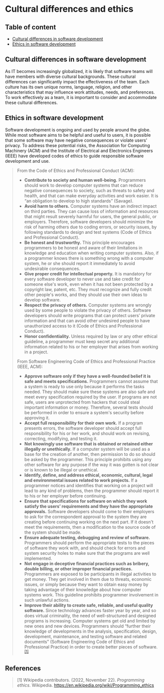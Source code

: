 # Cultural differences and ethics

## Table of content
- [Cultural differences in software development](#cultural-differences-in-software-development)
- [Ethics in software development](#ethics-in-software-development)

## Cultural differences in software development
As IT becomes increasingly globalized, it is likely that software teams will have members with diverse cultural backgrounds. These cultural differences can significantly impact the effectiveness of the team. Each culture has its own unique norms, language, religion, and other characteristics that may influence work attitudes, needs, and preferences. To work effectively as a team, it is important to consider and accommodate these cultural differences.

## Ethics in software development
Software development is ongoing and used by people around the globe. While most software aims to be helpful and useful to users, it is possible that some software may have negative consequences or violate users' privacy. To address these potential risks, the Association for Computing Machinery (ACM) and the Institute of Electrical and Electronics Engineers (IEEE) have developed codes of ethics to guide responsible software development and use.
> From the Code of Ethics and Professional Conduct (ACM):
> - **Contribute to society and human well-being.** Programmers should work to develop computer systems that can reduce negative consequences to society, such as threats to safety and health, and that can make everyday activities and work easier. It is “an obligation to develop to high standards” (Savage).
> - **Avoid harm to others.** Computer systems have an indirect impact on third parties. They can cause loss of information and resources that might result severely harmful for users, the general public, or employers. Therefore, software developers should minimize the risk of harming others due to coding errors, or security issues, by following standards to design and test systems (Code of Ethics and Professional Conduct).
> - **Be honest and trustworthy.** This principle encourages programmers to be honest and aware of their limitations in knowledge and education when writing computer systems. Also, if a programmer knows there is something wrong with a computer system, he or she should report it immediately to avoid undesirable consequences.
> - **Give proper credit for intellectual property.** It is mandatory for every software developer to never use and take credit for someone else's work, even when it has not been protected by a copyright law, patent, etc. They must recognize and fully credit other people's works, and they should use their own ideas to develop software.
> - **Respect the privacy of others.** Computer systems are wrongly used by some people to violate the privacy of others. Software developers should write programs that can protect users’ private information and that can avoid other undesired people to have unauthorized access to it (Code of Ethics and Professional Conduct).
> - **Honor confidentiality.** Unless required by law or any other ethical guideline, a programmer must keep secret any additional information related to his or her employer that arises from working in a project.
>
> From Software Engineering Code of Ethics and Professional Practice (IEEE, ACM): 
> - **Approve software only if they have a well-founded belief it is safe and meets specifications.** Programmers cannot assume that a system is ready to use only because it performs the tasks needed. They should make sure these systems are also safe and meet every specification required by the user. If programs are not safe, users are unprotected from hackers that could steal important information or money. Therefore, several tests should be performed in order to ensure a system's security before approving it.
> - **Accept full responsibility for their own work.** If a program presents errors, the software developer should accept full responsibility for his or her work, and should work on revising, correcting, modifying, and testing it.
> - **Not knowingly use software that is obtained or retained either illegally or unethically.** If a computer system will be used as a base for the creation of another, then permission to do so should be asked by the programmer. This principle prohibits using any other software for any purpose if the way it was gotten is not clear or is known to be illegal or unethical.
> - **Identify, define, and address ethical, economic, cultural, legal and environmental issues related to work projects.** If a programmer notices and identifies that working on a project will lead to any kind of problems, then the programmer should report it to his or her employer before continuing.
> - **Ensure that specifications for software on which they work satisfy the users’ requirements and they have the appropriate approvals.** Software developers should come to their employers to ask for the correspondent approval to the system they are creating before continuing working on the next part. If it doesn't meet the requirements, then a modification to the source code of the system should be made.
> - **Ensure adequate testing, debugging and review of software.** Programmers should perform the appropriate tests to the pieces of software they work with, and should check for errors and system security holes to make sure that the programs are well implemented.
> - **Not engage in deceptive financial practices such as bribery, double billing, or other improper financial practices.** Programmers are exposed to be participants in illegal activities to get money. They get involved in them due to threats, economic issues, or simply because they want to obtain easy money by taking advantage of their knowledge about how computer systems work. This guideline prohibits programmer involvement in such unlawful actions.
> - **Improve their ability to create safe, reliable, and useful quality software.** Since technology advances faster year by year, and so does virtual criminality, the need of well-structured and designed programs is increasing. Computer systems get old and limited by new ones and new devices. Programmers should “further their knowledge of developments in the analysis, specification, design, development, maintenance, and testing software and related documents” (Software Engineering Code of Ethics and Professional Practice) in order to create better pieces of software.<sup>[[1]](#wiki-ethics)</sup>

## References
>[1] <a name="wiki-ethics"></a> Wikipedia contributors. (2022, November 22). _Programming ethics_. Wikipedia. https://en.wikipedia.org/wiki/Programming_ethics